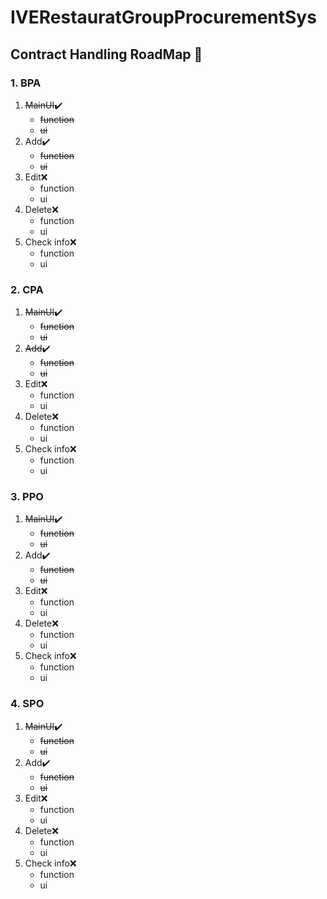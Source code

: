 # IVERestauratGroupProcurementSys

## Contract Handling RoadMap :page_facing_up:

### 1.  BPA
1. ~~MainUI~~:heavy_check_mark:
    - ~~function~~
    - ~~ui~~
2. Add:heavy_check_mark:
      - ~~function~~
      - ~~ui~~
3. Edit:x:
      - function
      - ui
4. Delete:x:
      - function
      - ui
5. Check info:x:
      - function
      - ui
### 2.  CPA
1. ~~MainUI~~:heavy_check_mark:
      - ~~function~~
      - ~~ui~~
2. ~~Add~~:heavy_check_mark:
      - ~~function~~
      - ~~ui~~
3. Edit:x:
      - function
      - ui
4. Delete:x:
      - function
      - ui
5. Check info:x:
      - function
      - ui
### 3.  PPO
1. ~~MainUI~~:heavy_check_mark:
      - ~~function~~
      - ~~ui~~
2. Add:heavy_check_mark:
      - ~~function~~
      - ~~ui~~
3. Edit:x:
      - function
      - ui
4. Delete:x:
      - function
      - ui
5. Check info:x:
      - function
      - ui
### 4.  SPO
1. ~~MainUI~~:heavy_check_mark:
      - ~~function~~
      - ~~ui~~
2. Add:heavy_check_mark:
      - ~~function~~
      - ~~ui~~
3. Edit:x:
      - function
      - ui
4. Delete:x:
      - function
      - ui
5. Check info:x:
      - function
      - ui
